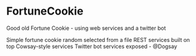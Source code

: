 # FortuneCookie
Good old Fortune Cookie - using web services and a twitter bot

Simple fortune cookie random selected from a file
REST services built on top
Cowsay-style services
Twitter bot services exposed - @Dogsay
